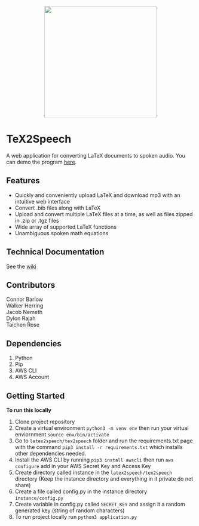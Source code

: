 <div style = 'text-align:center;'>
<img src="https://raw.githubusercontent.com/hutchresearch/latex2speech/main/tex2speech/static/tex2speech-logo.png" width="300" height="300" />
</div>

# TeX2Speech
A web application for converting LaTeX documents to spoken audio. You can demo the program [here](http://tex2speech.eba-mgbfwtgw.us-east-1.elasticbeanstalk.com/).

## Features
- Quickly and conveniently upload LaTeX and download mp3 with an intuitive web interface
- Convert .bib files along with LaTeX
- Upload and convert multiple LaTeX files at a time, as well as files zipped in .zip or .tgz files
- Wide array of supported LaTeX functions
- Unambiguous spoken math equations

## Technical Documentation
See the [wiki](https://github.com/hutchresearch/latex2speech/wiki)

## Contributors
Connor Barlow  
Walker Herring  
Jacob Nemeth  
Dylon Rajah  
Taichen Rose

## Dependencies
1. Python
2. Pip
3. AWS CLI
4. AWS Account

## Getting Started

**To run this locally**
1. Clone project repository
2. Create a virtual environment `python3 -m venv env` then run your virtual enviornment `source env/bin/activate`
3. Go to `latex2speech/tex2speech` folder and run the requirements.txt page with the command `pip3 install -r requirements.txt` which installs other dependencies needed.
4. Install the AWS CLI by running `pip3 install awscli` then run `aws configure` add in your AWS Secret Key and Access Key
5. Create directory called instance in the `latex2speech/tex2speech` directory (Keep the instance directory and everything in it private do not share)
5. Create a file called config.py in the instance directory `instance/config.py`
7. Create variable in config.py called `SECRET_KEY` and assign it a random generated key (string of random characters)
8. To run project locally run `python3 application.py`  
